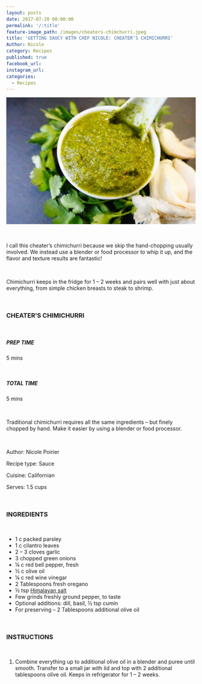 ```yaml
---
layout: posts
date: 2017-07-20 00:00:00
permalink: '/:title'
feature-image_path: /images/cheaters-chimchurri.jpeg
title: 'GETTING SAUCY WITH CHEF NICOLE: CHEATER’S CHIMICHURRI'
Author: Nicole
category: Recipes
published: true
facebook_url:
instagram_url:
categories:
  - Recipes
---
```


![](/images/cheaters-chimchurri.jpeg)

&nbsp;

I call this cheater’s chimichurri because we skip the hand-chopping usually involved. We instead use a blender or food processor to whip it up, and the flavor and texture results are fantastic!

&nbsp;

Chimichurri keeps in the fridge for 1 – 2 weeks and pairs well with just about everything, from simple chicken breasts to steak to shrimp.

&nbsp;

### CHEATER’S CHIMICHURRI

&nbsp;

##### PREP TIME

5 mins

&nbsp;

##### TOTAL TIME

5 mins

&nbsp;

Traditional chimichurri requires all the same ingredients – but finely chopped by hand. Make it easier by using a blender or food processor.

&nbsp;

Author: Nicole Poirier

Recipe type: Sauce

Cuisine: Californian

Serves: 1.5 cups

&nbsp;

### INGREDIENTS

&nbsp;

* 1 c packed parsley
* 1 c cilantro leaves
* 2 – 3 cloves garlic
* 3 chopped green onions
* ¼ c red bell pepper, fresh
* ½ c olive oil
* ¼ c red wine vinegar
* 2 Tablespoons fresh oregano
* ½ tsp [Himalayan salt](https://www.amazon.com/gp/product/B0154XDQTO/ref=as_li_tl?ie=UTF8&amp;camp=1789&amp;creative=9325&amp;creativeASIN=B0154XDQTO&amp;linkCode=as2&amp;tag=bychefnicole-20&amp;linkId=030379e1a2c44ab2e413493f3a8120ee)
* Few grinds freshly ground pepper, to taste
* Optional additions: dill, basil, ½ tsp cumin
* For preserving – 2 Tablespoons additional olive oil

&nbsp;

### INSTRUCTIONS

&nbsp;

1. Combine everything up to additional olive oil in a blender and puree until smooth. Transfer to a small jar with lid and top with 2 additional tablespoons olive oil. Keeps in refrigerator for 1 – 2 weeks.
